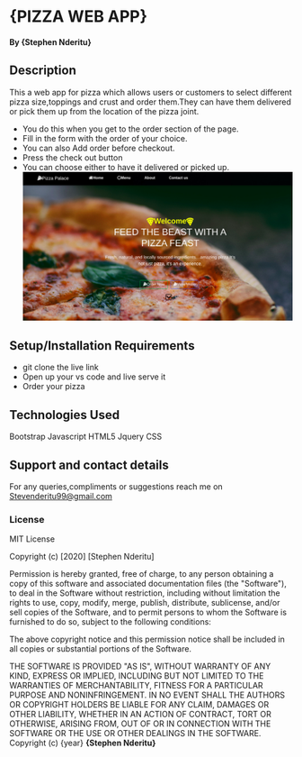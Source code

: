 # {PIZZA WEB APP}
#### By **{Stephen Nderitu}**
## Description
This a web app for pizza which allows users or customers to select different pizza size,toppings and crust and order them.They can have them delivered or pick them up from the location of the pizza joint.
* You do this when you get to the order section of the page.
* Fill in the form with the order of your choice.
* You can also Add order before checkout.
* Press the check out button
* You can choose either to have it delivered or picked up.
![home](img/home.jpg)
## Setup/Installation Requirements
* git clone the live link
* Open up your vs code and live serve it
* Order your pizza

## Technologies Used
Bootstrap
Javascript
HTML5
Jquery
CSS
## Support and contact details
For any queries,compliments or suggestions reach me on Stevenderitu99@gmail.com
### License
MIT License

Copyright (c) [2020] [Stephen Nderitu]

Permission is hereby granted, free of charge, to any person obtaining a copy
of this software and associated documentation files (the "Software"), to deal
in the Software without restriction, including without limitation the rights
to use, copy, modify, merge, publish, distribute, sublicense, and/or sell
copies of the Software, and to permit persons to whom the Software is
furnished to do so, subject to the following conditions:

The above copyright notice and this permission notice shall be included in all
copies or substantial portions of the Software.

THE SOFTWARE IS PROVIDED "AS IS", WITHOUT WARRANTY OF ANY KIND, EXPRESS OR
IMPLIED, INCLUDING BUT NOT LIMITED TO THE WARRANTIES OF MERCHANTABILITY,
FITNESS FOR A PARTICULAR PURPOSE AND NONINFRINGEMENT. IN NO EVENT SHALL THE
AUTHORS OR COPYRIGHT HOLDERS BE LIABLE FOR ANY CLAIM, DAMAGES OR OTHER
LIABILITY, WHETHER IN AN ACTION OF CONTRACT, TORT OR OTHERWISE, ARISING FROM,
OUT OF OR IN CONNECTION WITH THE SOFTWARE OR THE USE OR OTHER DEALINGS IN THE
SOFTWARE.
Copyright (c) {year} **{Stephen Nderitu}**
